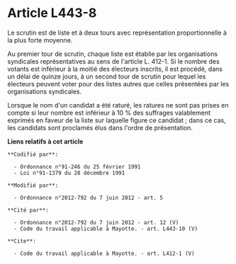 # Article L443-8

Le scrutin est de liste et à deux tours avec représentation proportionnelle à la plus forte moyenne. 

Au premier tour de scrutin, chaque liste est établie par les organisations syndicales représentatives au sens de l'article L.
412-1. Si le nombre des votants est inférieur à la moitié des électeurs inscrits, il est procédé, dans un délai de quinze
jours, à un second tour de scrutin pour lequel les électeurs peuvent voter pour des listes autres que celles présentées par
les organisations syndicales. 

Lorsque le nom d'un candidat a été raturé, les ratures ne sont pas prises en compte si leur nombre est inférieur à 10 % des
suffrages valablement exprimés en faveur de la liste sur laquelle figure ce candidat ; dans ce cas, les candidats sont
proclamés élus dans l'ordre de présentation.

**Liens relatifs à cet article**

	**Codifié par**:

	  - Ordonnance n°91-246 du 25 février 1991
	  - Loi n°91-1379 du 28 décembre 1991

	**Modifié par**:

	  - Ordonnance n°2012-792 du 7 juin 2012 - art. 5

	**Cité par**:

	  - Ordonnance n°2012-792 du 7 juin 2012 - art. 12 (V)
	  - Code du travail applicable à Mayotte. - art. L443-10 (V)

	**Cite**:

	  - Code du travail applicable à Mayotte. - art. L412-1 (V)
